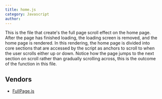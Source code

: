 ```yaml
---
title: home.js
category: Javascript
author: 
---
```


This is the file that create's the full page scroll effect on the home page. After the page has finished loading, the loading screen is removed, and the home page is rendered. In this rendering, the home page is divided into core sections that are accessed by the script as anchors to scroll to when the user scrolls either up or down. Notice how the page jumps to the next section on scroll rather than gradually scrolling across, this is the outcome of the function in this file.

## Vendors

* [FullPage.js](https://kanetesta.github.io/IT-Project/content/Vendors/fullpage.html)
